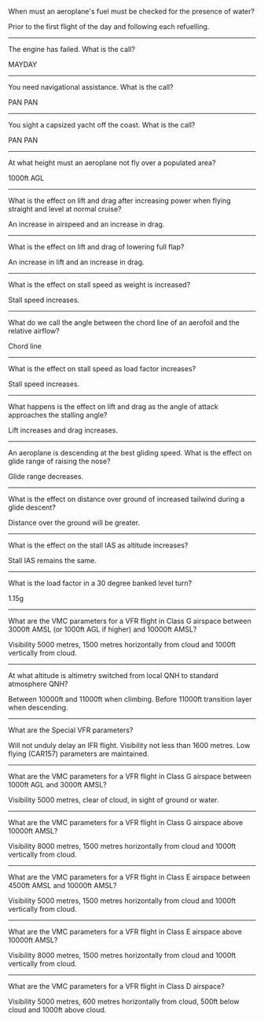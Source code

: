 When must an aeroplane's fuel must be checked for the presence of water?

Prior to the first flight of the day and following each refuelling.

----

The engine has failed. What is the call?

MAYDAY

----

You need navigational assistance. What is the call?

PAN PAN

----

You sight a capsized yacht off the coast. What is the call?

PAN PAN

----

At what height must an aeroplane not fly over a populated area?

1000ft AGL

----

What is the effect on lift and drag after increasing power when flying straight and level at normal cruise?

An increase in airspeed and an increase in drag.

----

What is the effect on lift and drag of lowering full flap?

An increase in lift and an increase in drag.

----

What is the effect on stall speed as weight is increased?

Stall speed increases.

----

What do we call the angle between the chord line of an aerofoil and the relative airflow?

Chord line

----

What is the effect on stall speed as load factor increases?

Stall speed increases.

----

What happens is the effect on lift and drag as the angle of attack approaches the stalling angle?

Lift increases and drag increases.

----

An aeroplane is descending at the best gliding speed. What is the effect on glide range of raising the nose?

Glide range decreases.

----

What is the effect on distance over ground of increased tailwind during a glide descent?

Distance over the ground will be greater.

----

What is the effect on the stall IAS as altitude increases?

Stall IAS remains the same.

----

What is the load factor in a 30 degree banked level turn?

1.15g

----

What are the VMC parameters for a VFR flight in Class G airspace between 3000ft AMSL (or 1000ft AGL if higher) and 10000ft AMSL?

Visibility 5000 metres, 1500 metres horizontally from cloud and 1000ft vertically from cloud.

----

At what altitude is altimetry switched from local QNH to standard atmosphere QNH?

Between 10000ft and 11000ft when climbing. Before 11000ft transition layer when descending.

----

What are the Special VFR parameters?

Will not unduly delay an IFR flight. Visibility not less than 1600 metres. Low flying (CAR157) parameters are maintained.

----

What are the VMC parameters for a VFR flight in Class G airspace between 1000ft AGL and 3000ft AMSL?

Visibility 5000 metres, clear of cloud, in sight of ground or water.

----

What are the VMC parameters for a VFR flight in Class G airspace above 10000ft AMSL?

Visibility 8000 metres, 1500 metres horizontally from cloud and 1000ft vertically from cloud.

----

What are the VMC parameters for a VFR flight in Class E airspace between 4500ft AMSL and 10000ft AMSL?

Visibility 5000 metres, 1500 metres horizontally from cloud and 1000ft vertically from cloud.

----

What are the VMC parameters for a VFR flight in Class E airspace above 10000ft AMSL?

Visibility 8000 metres, 1500 metres horizontally from cloud and 1000ft vertically from cloud.

----

What are the VMC parameters for a VFR flight in Class D airspace?

Visibility 5000 metres, 600 metres horizontally from cloud, 500ft below cloud and 1000ft above cloud.
